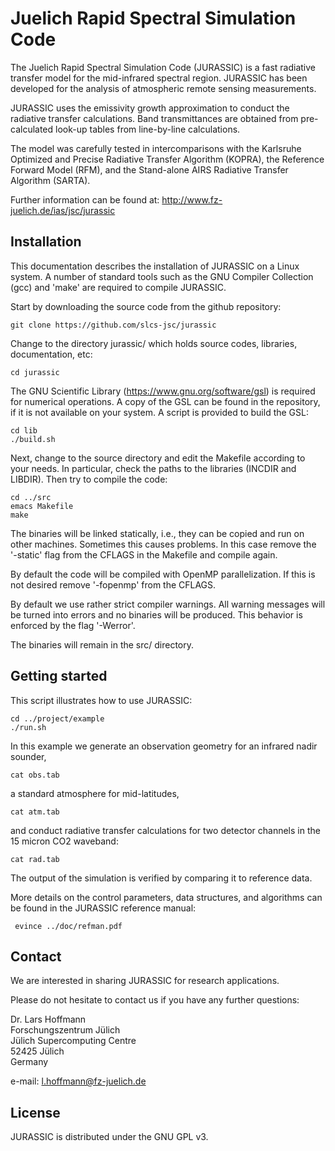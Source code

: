 # Juelich Rapid Spectral Simulation Code

The Juelich Rapid Spectral Simulation Code (JURASSIC) is a fast
radiative transfer model for the mid-infrared spectral region.
JURASSIC has been developed for the analysis of atmospheric
remote sensing measurements.

JURASSIC uses the emissivity growth approximation to conduct the
radiative transfer calculations. Band transmittances are obtained
from pre-calculated look-up tables from line-by-line calculations.

The model was carefully tested in intercomparisons with
the Karlsruhe Optimized and Precise Radiative Transfer Algorithm
(KOPRA), the Reference Forward Model (RFM), and the
Stand-alone AIRS Radiative Transfer Algorithm (SARTA).

Further information can be found at:
http://www.fz-juelich.de/ias/jsc/jurassic

## Installation

This documentation describes the installation of JURASSIC on a Linux system.
A number of standard tools such as the GNU Compiler Collection (gcc)
and 'make' are required to compile JURASSIC.

Start by downloading the source code from the github repository:

    git clone https://github.com/slcs-jsc/jurassic

Change to the directory jurassic/ which holds source codes,
libraries, documentation, etc:

    cd jurassic

The GNU Scientific Library
(https://www.gnu.org/software/gsl) is required for numerical operations.
A copy of the GSL can be found in the repository, if it is not available
on your system. A script is provided to build the GSL:

    cd lib
    ./build.sh

Next, change to the source directory and edit the Makefile according to
your needs. In particular, check the paths to the libraries
(INCDIR and LIBDIR). Then try to compile the code:

    cd ../src
    emacs Makefile
    make

The binaries will be linked statically, i.e., they can be copied and run
on other machines. Sometimes this causes problems. In this case remove
the '-static' flag from the CFLAGS in the Makefile and compile again.

By default the code will be compiled with OpenMP parallelization.
If this is not desired remove '-fopenmp' from the CFLAGS.

By default we use rather strict compiler warnings.
All warning messages will be turned into errors and no binaries will be
produced. This behavior is enforced by the flag '-Werror'.

The binaries will remain in the src/ directory.

## Getting started

This script illustrates how to use JURASSIC:

    cd ../project/example
    ./run.sh

In this example we generate an observation geometry for an infrared nadir
sounder,

    cat obs.tab

a standard atmosphere for mid-latitudes,

    cat atm.tab

and conduct radiative transfer calculations for two detector channels
in the 15 micron CO2 waveband:

    cat rad.tab

The output of the simulation is verified by comparing it to reference data.

More details on the control parameters, data structures, and algorithms
can be found in the JURASSIC reference manual:

     evince ../doc/refman.pdf

## Contact

We are interested in sharing JURASSIC for research applications.

Please do not hesitate to contact us if you have any further questions:

Dr. Lars Hoffmann  
Forschungszentrum Jülich  
Jülich Supercomputing Centre  
52425 Jülich  
Germany  

e-mail: l.hoffmann@fz-juelich.de

## License

JURASSIC is distributed under the GNU GPL v3.
